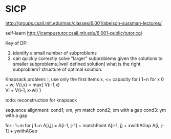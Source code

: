 SICP
====
http://groups.csail.mit.edu/mac/classes/6.001/abelson-sussman-lectures/


self-learn
http://icampustutor.csail.mit.edu/6.001-public/tutor.cgi

Key of DP:
1. identify a small number of subproblems
2. can quickly correctly solve "larger" subproblems given the solutions to smaller subproblems.[well defined solution]
what is the right subproblem?
structure of optimal solution.


Knapsack problem:
i, use only the first items
x, <= capacity
for i 1~n
  for x 0 ~ w;
V(i,x) = max{
           V(i-1,x)  
	       Vi + V(i-1, x-wi)
          }


todo: reconstruction for knapsack

sequence alignment:
cond1; xm, ym match
cond2; xm with a gap
cond3: ym with a gap

for i 1~m
  for j 1~n
    A[i,j] = A[i-1, j-1] + matchPoint
             A[i-1, j] + xwithAGap
             A[i, j-1] + ywithAGap





